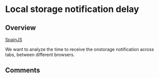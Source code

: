Local storage notification delay
================================

Overview
--------
[SpainJS](http://spainjs.org/)

We want to analyze the time to receive the onstorage notification across tabs, between different browsers.

Comments
--------

